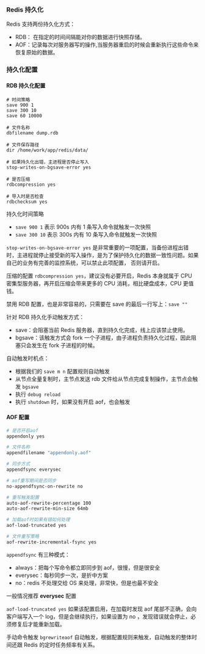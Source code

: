 ### Redis 持久化

Redis 支持两份持久化方式：

- RDB： 在指定的时间间隔能对你的数据进行快照存储。
- AOF：记录每次对服务器写的操作,当服务器重启的时候会重新执行这些命令来恢复原始的数据。

### 持久化配置

#### RDB 持久化配置

```
# 时间策略
save 900 1
save 300 10
save 60 10000

# 文件名称
dbfilename dump.rdb

# 文件保存路径
dir /home/work/app/redis/data/

# 如果持久化出错，主进程是否停止写入
stop-writes-on-bgsave-error yes

# 是否压缩
rdbcompression yes

# 导入时是否检查
rdbchecksum yes
```

持久化时间策略

- `save 900 1` 表示 900s 内有 1 条写入命令就触发一次快照
- `save 300 10` 表示 300s 内有 10 条写入命令就触发一次快照

`stop-writes-on-bgsave-error yes` 是非常重要的一项配置，当备份进程出错时，主进程就停止接受新的写入操作，是为了保护持久化的数据一致性问题。如果自己的业务有完善的监控系统，可以禁止此项配置， 否则请开启。

压缩的配置 `rdbcompression yes`，建议没有必要开启，Redis 本身就属于 CPU 密集型服务器，再开启压缩会带来更多的 CPU 消耗，相比硬盘成本，CPU 更值钱。

禁用 RDB 配置，也是非常容易的，只需要在 save 的最后一行写上：`save ""`

针对 RDB 持久化手动触发方式：
- save：会阻塞当前 Redis 服务器，直到持久化完成，线上应该禁止使用。
- bgsave：该触发方式会 fork 一个子进程，由子进程负责持久化过程，因此阻塞只会发生在 fork 子进程的时候。

自动触发时机点：

- 根据我们的 `save m n` 配置规则自动触发
- 从节点全量复制时，主节点发送 rdb 文件给从节点完成复制操作，主节点会触发  `bgsave`
- 执行 `debug reload`
- 执行 `shutdown` 时，如果没有开启 aof，也会触发

#### AOF 配置

```bash
# 是否开启aof
appendonly yes

# 文件名称
appendfilename "appendonly.aof"

# 同步方式
appendfsync everysec

# aof重写期间是否同步
no-appendfsync-on-rewrite no

# 重写触发配置
auto-aof-rewrite-percentage 100
auto-aof-rewrite-min-size 64mb

# 加载aof时如果有错如何处理
aof-load-truncated yes

# 文件重写策略
aof-rewrite-incremental-fsync yes
```

`appendfsync` 有三种模式：

- always：把每个写命令都立即同步到 aof，很慢，但是很安全
- everysec：每秒同步一次，是折中方案
- no：redis 不处理交给 OS 来处理，非常快，但是也最不安全

一般情况推荐 **everysec** 配置

`aof-load-truncated yes`  如果该配置启用，在加载时发现 aof 尾部不正确，会向客户端写入一个 log，但是会继续执行，如果设置为 no ，发现错误就会停止，必须修复后才能重新加载。

手动命令触发 `bgrewriteaof`
自动触发，根据配置规则来触发，自动触发的整体时间还跟 Redis 的定时任务频率有关系。